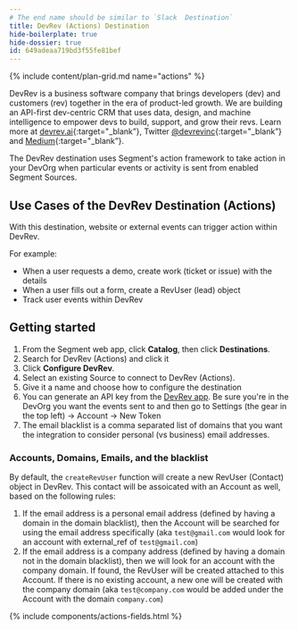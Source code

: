 ```yaml
---
# The end name should be similar to `Slack  Destination`
title: DevRev (Actions) Destination
hide-boilerplate: true
hide-dossier: true
id: 649adeaa719bd3f55fe81bef
---
```


<!-- This template is meant for Actions-based destinations that do not have an existing Classic or non-Actions-based version. For Actions Destinations that are a new version of a classic destination, see the doc-template-update.md template. -->

{% include content/plan-grid.md name="actions" %}

<!-- Include a brief description of the destination here, along with a link to your website. -->

DevRev is a business software company that brings developers (dev) and customers (rev) together in the era of product-led growth. We are building an API-first dev-centric CRM that uses data, design, and machine intelligence to empower devs to build, support, and grow their revs. Learn more at [devrev.ai](https://devrev.ai){:target="_blank”}, Twitter [@devrevinc](https://twitter.com/devrevinc){:target="_blank”} and [Medium](https://medium.com/devrev){:target="_blank”}.

The DevRev destination uses Segment's action framework to take action in your DevOrg when particular events or activity is sent from enabled Segment Sources.

<!-- In the section below, explain the value of this actions-based destination. If you don't have a classic version of the destination, remove this section. -->

## Use Cases of the DevRev Destination (Actions)

With this destination, website or external events can trigger action within DevRev.

For example:

- When a user requests a demo, create work (ticket or issue) with the details
- When a user fills out a form, create a RevUser (lead) object
- Track user events within DevRev
<!-- The section below explains how to enable and configure the destination. Include any configuration steps not captured below. For example, obtaining an API key from your platform and any configuration steps required to connect to the destination. -->

## Getting started

1. From the Segment web app, click **Catalog**, then click **Destinations**.
2. Search for DevRev (Actions) and click it
3. Click **Configure DevRev**.
4. Select an existing Source to connect to DevRev (Actions).
5. Give it a name and choose how to configure the destination
6. You can generate an API key from the [DevRev app](https://app.devrev.ai/). Be sure you're in the DevOrg you want the events sent to and then go to Settings (the gear in the top left) -> Account -> New Token
7. The email blacklist is a comma separated list of domains that you want the integration to consider personal (vs business) email addresses.

### Accounts, Domains, Emails, and the blacklist

By default, the `createRevUser` function will create a new RevUser (Contact) object in DevRev. This contact will be assoicated with an Account as well, based on the following rules:

1. If the email address is a personal email address (defined by having a domain in the domain blacklist), then the Account will be searched for using the email address specifically (aka `test@gmail.com` would look for an account with external_ref of `test@gmail.com`)
2. If the email address is a company address (defined by having a domain not in the domain blacklist), then we will look for an account with the company domain. If found, the RevUser will be created attached to this Account. If there is no existing account, a new one will be created with the company domain (aka `test@company.com` would be added under the Account with the domain `company.com`)

<!-- The line below renders a table of connection settings (if applicable), Pre-built Mappings, and available actions. -->

{% include components/actions-fields.html %}

<!--
Additional Context

Include additional information that you think will be useful to the user here. For information that is specific to an individual mapping, please add that as a comment so that the Segment docs team can include it in the auto-generated content for that mapping.
-->
